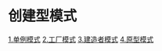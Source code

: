 # 创建型模式
[1.单例模式](https://github.com/guicaivip/java-GOF/tree/master/%E5%88%9B%E5%BB%BA%E5%9E%8B%E6%A8%A1%E5%BC%8F/%E5%8D%95%E4%BE%8B%E6%A8%A1%E5%BC%8F)
[2.工厂模式](https://github.com/guicaivip/java-GOF/tree/master/%E5%88%9B%E5%BB%BA%E5%9E%8B%E6%A8%A1%E5%BC%8F/%E5%B7%A5%E5%8E%82%E6%A8%A1%E5%BC%8F)
[3.建造者模式](https://github.com/guicaivip/java-GOF/tree/master/%E5%88%9B%E5%BB%BA%E5%9E%8B%E6%A8%A1%E5%BC%8F/%E5%BB%BA%E9%80%A0%E8%80%85%E6%A8%A1%E5%BC%8F)
[4.原型模式](https://github.com/guicaivip/java-GOF/tree/master/%E5%88%9B%E5%BB%BA%E5%9E%8B%E6%A8%A1%E5%BC%8F/%E5%8E%9F%E5%9E%8B%E6%A8%A1%E5%BC%8F)